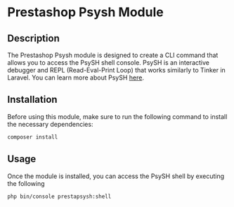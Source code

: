 # Prestashop Psysh Module

## Description

The Prestashop Psysh module is designed to create a CLI command that allows you to access the PsySH shell console. PsySH is an interactive debugger and REPL (Read-Eval-Print Loop) that works similarly to Tinker in Laravel. You can learn more about PsySH [here](https://psysh.org/).

## Installation

Before using this module, make sure to run the following command to install the necessary dependencies:

```bash
composer install

```


## Usage

Once the module is installed, you can access the PsySH shell by executing the following

```bash
php bin/console prestapsysh:shell

```
